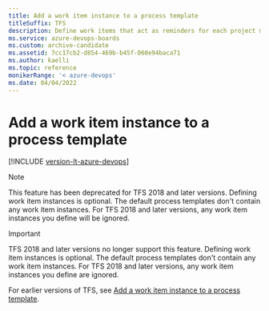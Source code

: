 ```yaml
---
title: Add a work item instance to a process template
titleSuffix: TFS
description: Define work items that act as reminders for each project manager to perform after a project is created in Team Foundation Server 
ms.service: azure-devops-boards
ms.custom: archive-candidate
ms.assetid: 7cc17cb2-d854-469b-b45f-060e94baca71
ms.author: kaelli
ms.topic: reference
monikerRange: '< azure-devops' 
ms.date: 04/04/2022
---
```



# Add a work item instance to a process template

[!INCLUDE [version-lt-azure-devops](../../includes/version-lt-azure-devops.md)]


> [!NOTE]  
> This feature has been deprecated for TFS 2018 and later
>  versions. Defining work item instances is optional. The default process templates don't 
>  contain any work item instances. For TFS 2018 and later versions, any work item 
>  instances you define will be ignored. 

> [!IMPORTANT]   
> TFS 2018 and later versions no longer support this feature. Defining work item instances is optional. The default process templates don't 
>  contain any work item instances. For TFS 2018 and later versions, any work item instances you define are ignored. 

For earlier versions of TFS, see [Add a work item instance to a process template](/previous-versions/azure/devops/reference/process-templates/add-work-item-instance-process-template). 
  